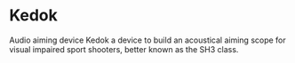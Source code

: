 # Kedok
Audio aiming device
Kedok a device to build an acoustical aiming scope for visual impaired sport shooters, better known as the SH3 class. 
